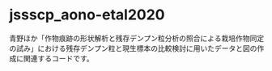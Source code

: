 # jssscp_aono-etal2020
青野ほか「作物痕跡の形状解析と残存デンプン粒分析の照合による栽培作物同定の試み」における残存デンプン粒と現生標本の比較検討に用いたデータと図の作成に関連するコードです。
